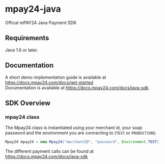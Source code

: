 # mpay24-java
Offical mPAY24 Java Payment SDK

## Requirements

Java 1.6 or later.

## Documentation

A short demo implementation guide is available at https://docs.mpay24.com/docs/get-started</br>
Documentation is available at https://docs.mpay24.com/docs/java-sdk.

## SDK Overview
### mpay24 class
The Mpay24 class is instantiated using your merchant id, your soap password and the environment you are connecting to (`TEST` or `PRODUCTION`):
```java
Mpay24 mpay24 = new Mpay24("merchantID", "password", Environment.TEST);
```

The different payment calls can be found at https://docs.mpay24.com/docs/java-sdk
